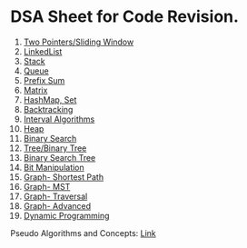 # DSA Sheet for Code Revision.

1. [Two Pointers/Sliding Window](twopointers-slidingwindow.md)
2. [LinkedList](linkedlist.md)
3. [Stack](stack.md)
4. [Queue](queue.md)
5. [Prefix Sum](prefix-sum.md)
6. [Matrix]()
7. [HashMap, Set]()
8. [Backtracking](backtracking.md)
9. [Interval Algorithms]()
10. [Heap](heap.md)
11. [Binary Search](binary-search.md) 
12. [Tree/Binary Tree]()
13. [Binary Search Tree]()
14. [Bit Manipulation]()
15. [Graph- Shortest Path]()
16. [Graph- MST]()
17. [Graph- Traversal]()
18. [Graph- Advanced]()
19. [Dynamic Programming]()

Pseudo Algorithms and Concepts: [Link](other-algo.md)
